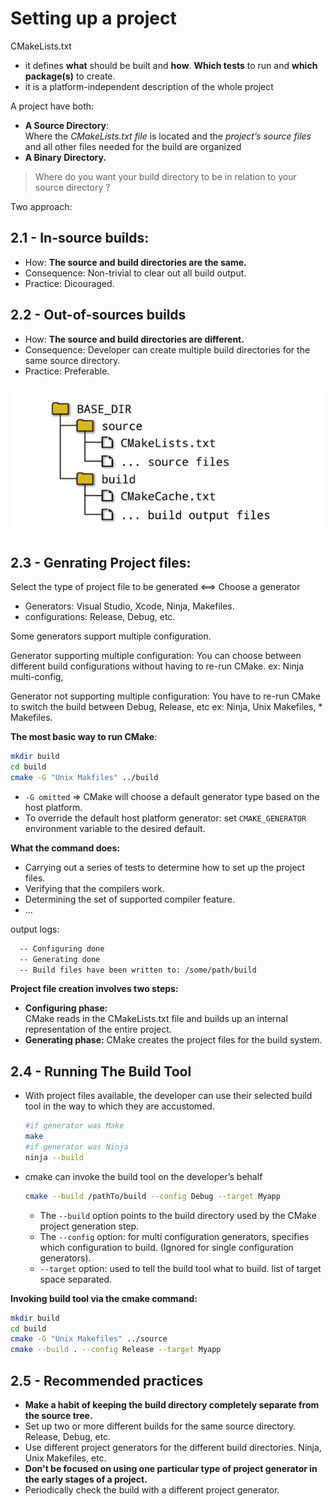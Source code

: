
# Setting up a project


CMakeLists.txt 
- it defines **what** should be built and **how**. **Which tests** to run and **which package(s)** to create.
- it is a platform-independent description of the whole project

A project have both:
- **A Source Directory**:   
  Where the *CMakeLists.txt file* is located and the *project’s source files* and all other files needed for the build are organized 
- **A Binary Directory.**


> Where do you want your build directory to be in relation to your source directory ?

Two approach:

## 2.1 - In-source builds:
- How: **The source and build directories are the same.**
- Consequence: Non-trivial to clear out all build output.
- Practice: Dicouraged.

## 2.2 - Out-of-sources builds
- How: **The source and build directories are different.**
- Consequence: Developer can create multiple build directories for the same source directory.
- Practice: Preferable.

![Out of source build](../images/out-of-source-build.png)


## 2.3 - Genrating Project files:

Select the type of project file to be generated <==> Choose a generator

- Generators: Visual Studio, Xcode, Ninja, Makefiles.
- configurations: Release, Debug, etc.

Some generators support multiple configuration.

Generator supporting multiple configuration:
You can choose between different build configurations without having to re-run CMake.
ex: Ninja multi-config,

Generator not supporting multiple configuration:
You have to re-run CMake to switch the build between Debug, Release, etc
ex: Ninja, Unix Makefiles, * Makefiles.

**The most basic way to run CMake**:
```sh
mkdir build
cd build
cmake -G "Unix Makfiles" ../build
```
- `-G omitted` => CMake will choose a default generator type based on the host platform.
- To override the default host platform generator: set `CMAKE_GENERATOR` environment variable to the desired default.

**What the command does:**
- Carrying out a series of tests to determine how to set up the project files.
- Verifying that the compilers work.
- Determining the set of supported compiler feature.
- ...

output logs:
```sh
  -- Configuring done
  -- Generating done
  -- Build files have been written to: /some/path/build
```

**Project file creation involves two steps:**
- **Configuring phase:**   
  CMake reads in the CMakeLists.txt file and builds up an internal representation of the entire project.
- **Generating phase:**
  CMake creates the project files for the build system.

## 2.4 - Running The Build Tool

- With project files available, the developer can use their selected build tool in the way to which they are accustomed.
  ```sh
  #if generator was Make
  make
  #if generator was Ninja
  ninja --build
  ```
- cmake can invoke the build tool on the developer’s behalf 
  ```sh
  cmake --build /pathTo/build --config Debug --target Myapp
  ```
  - The `--build` option points to the build directory used by the CMake project generation step.
  - The `--config` option: for multi configuration generators, specifies which configuration to build. (Ignored for single configuration generators).
  - `--target` option: used to tell the build tool what to build. list of target space separated.


**Invoking build tool via the cmake command:**
```sh
mkdir build
cd build
cmake -G "Unix Makefiles" ../source
cmake --build . --config Release --target Myapp
```

## 2.5 - Recommended practices
- **Make a habit of keeping the build directory completely separate from the source tree.** 
- Set up two or more different builds for the same source directory. Release, Debug, etc.
- Use different project generators for the different build directories. Ninja, Unix Makefiles, etc.
- **Don't be focused on using one particular type of project generator in the early stages of a project.**
- Periodically check the build with a different project generator.